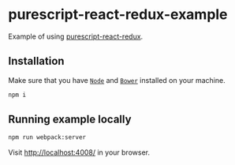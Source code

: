 # purescript-react-redux-example

Example of using [purescript-react-redux](https://github.com/ethul/purescript-react-redux).

## Installation

Make sure that you have [`Node`](https://nodejs.org/en/) and [`Bower`](https://bower.io/) installed on your machine.

```bash
npm i
```

## Running example locally

```bash
npm run webpack:server
```
Visit [http://localhost:4008/](http://localhost:4008/) in your browser.
